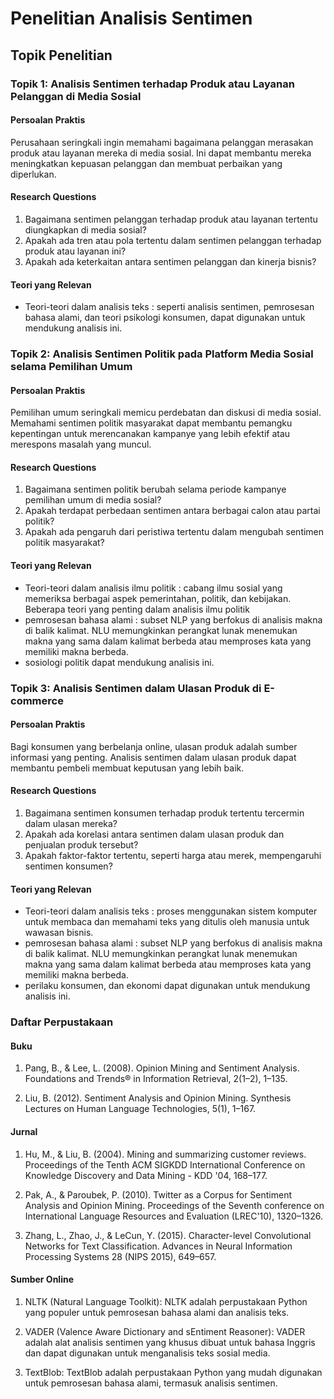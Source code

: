 # Penelitian Analisis Sentimen

## Topik Penelitian

### Topik 1: Analisis Sentimen terhadap Produk atau Layanan Pelanggan di Media Sosial

#### Persoalan Praktis

Perusahaan seringkali ingin memahami bagaimana pelanggan merasakan produk atau layanan mereka di media sosial. Ini dapat membantu mereka meningkatkan kepuasan pelanggan dan membuat perbaikan yang diperlukan.

#### Research Questions

1. Bagaimana sentimen pelanggan terhadap produk atau layanan tertentu diungkapkan di media sosial?
2. Apakah ada tren atau pola tertentu dalam sentimen pelanggan terhadap produk atau layanan ini?
3. Apakah ada keterkaitan antara sentimen pelanggan dan kinerja bisnis?

#### Teori yang Relevan

- Teori-teori dalam analisis teks : seperti analisis sentimen, pemrosesan bahasa alami, dan teori psikologi konsumen, dapat digunakan untuk mendukung analisis ini.

### Topik 2: Analisis Sentimen Politik pada Platform Media Sosial selama Pemilihan Umum

#### Persoalan Praktis

Pemilihan umum seringkali memicu perdebatan dan diskusi di media sosial. Memahami sentimen politik masyarakat dapat membantu pemangku kepentingan untuk merencanakan kampanye yang lebih efektif atau merespons masalah yang muncul.

#### Research Questions

1. Bagaimana sentimen politik berubah selama periode kampanye pemilihan umum di media sosial?
2. Apakah terdapat perbedaan sentimen antara berbagai calon atau partai politik?
3. Apakah ada pengaruh dari peristiwa tertentu dalam mengubah sentimen politik masyarakat?

#### Teori yang Relevan

- Teori-teori dalam analisis ilmu politik : cabang ilmu sosial yang memeriksa berbagai aspek pemerintahan, politik, dan kebijakan. Beberapa teori yang penting dalam analisis ilmu politik 
- pemrosesan bahasa alami : subset NLP yang berfokus di analisis makna di balik kalimat. NLU memungkinkan perangkat lunak menemukan makna yang sama dalam kalimat berbeda atau memproses kata yang memiliki makna berbeda.
- sosiologi politik dapat mendukung analisis ini.

### Topik 3: Analisis Sentimen dalam Ulasan Produk di E-commerce

#### Persoalan Praktis

Bagi konsumen yang berbelanja online, ulasan produk adalah sumber informasi yang penting. Analisis sentimen dalam ulasan produk dapat membantu pembeli membuat keputusan yang lebih baik.

#### Research Questions

1. Bagaimana sentimen konsumen terhadap produk tertentu tercermin dalam ulasan mereka?
2. Apakah ada korelasi antara sentimen dalam ulasan produk dan penjualan produk tersebut?
3. Apakah faktor-faktor tertentu, seperti harga atau merek, mempengaruhi sentimen konsumen?

#### Teori yang Relevan

- Teori-teori dalam analisis teks : proses menggunakan sistem komputer untuk membaca dan memahami teks yang ditulis oleh manusia untuk wawasan bisnis.
- pemrosesan bahasa alami : subset NLP yang berfokus di analisis makna di balik kalimat. NLU memungkinkan perangkat lunak menemukan makna yang sama dalam kalimat berbeda atau memproses kata yang memiliki makna berbeda.
- perilaku konsumen, dan ekonomi dapat digunakan untuk mendukung analisis ini.

### Daftar Perpustakaan

#### Buku

1. Pang, B., & Lee, L. (2008). Opinion Mining and Sentiment Analysis. Foundations and Trends® in Information Retrieval, 2(1–2), 1–135.

2. Liu, B. (2012). Sentiment Analysis and Opinion Mining. Synthesis Lectures on Human Language Technologies, 5(1), 1–167.

#### Jurnal

1. Hu, M., & Liu, B. (2004). Mining and summarizing customer reviews. Proceedings of the Tenth ACM SIGKDD International Conference on Knowledge Discovery and Data Mining - KDD '04, 168–177.

2. Pak, A., & Paroubek, P. (2010). Twitter as a Corpus for Sentiment Analysis and Opinion Mining. Proceedings of the Seventh conference on International Language Resources and Evaluation (LREC'10), 1320–1326.

3. Zhang, L., Zhao, J., & LeCun, Y. (2015). Character-level Convolutional Networks for Text Classification. Advances in Neural Information Processing Systems 28 (NIPS 2015), 649–657.

#### Sumber Online

1. NLTK (Natural Language Toolkit): NLTK adalah perpustakaan Python yang populer untuk pemrosesan bahasa alami dan analisis teks.

2. VADER (Valence Aware Dictionary and sEntiment Reasoner): VADER adalah alat analisis sentimen yang khusus dibuat untuk bahasa Inggris dan dapat digunakan untuk menganalisis teks sosial media.

3. TextBlob: TextBlob adalah perpustakaan Python yang mudah digunakan untuk pemrosesan bahasa alami, termasuk analisis sentimen.
